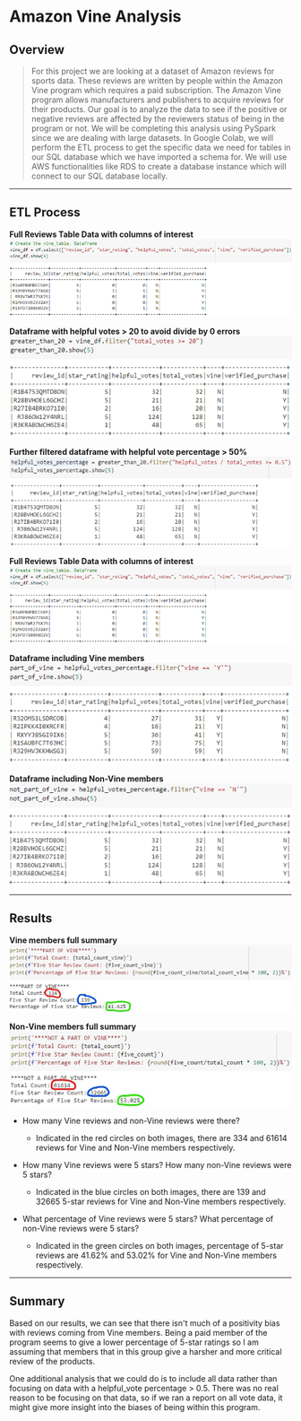 # **Amazon Vine Analysis**

## **Overview**
> For this project we are looking at a dataset of Amazon reviews for sports data. These reviews are written by people within the Amazon Vine program which requires a paid subscription. The Amazon Vine program allows manufacturers and publishers to acquire reviews for their products. Our goal is to analyze the data to see if the positive or negative reviews are affected by the reviewers status of being in the program or not. We will be completing this analysis using PySpark since we are dealing with large datasets. In Google Colab, we will perform the ETL process to get the specific data we need for tables in our SQL database which we have imported a schema for. We will use AWS functionalities like RDS to create a database instance which will connect to our SQL database locally. 
---

## **ETL Process**

**Full Reviews Table Data with columns of interest**
![](https://github.com/mooshak21/Amazon_Vine_Analysis/blob/main/Resources/VineTable.png)

**Dataframe with helpful votes > 20 to avoid divide by 0 errors**
![](https://github.com/mooshak21/Amazon_Vine_Analysis/blob/main/Resources/GreaterThan20.png)

**Further filtered dataframe with helpful vote percentage > 50%**
![](https://github.com/mooshak21/Amazon_Vine_Analysis/blob/main/Resources/HelpfulVotesPercent.png)

**Full Reviews Table Data with columns of interest**
![](https://github.com/mooshak21/Amazon_Vine_Analysis/blob/main/Resources/VineTable.png)

**Dataframe including Vine members**
![](https://github.com/mooshak21/Amazon_Vine_Analysis/blob/main/Resources/PartOfVine.png)

**Dataframe including Non-Vine members**
![](https://github.com/mooshak21/Amazon_Vine_Analysis/blob/main/Resources/NotPartOfVine.png)

---

## **Results** 

**Vine members full summary**
![](https://github.com/mooshak21/Amazon_Vine_Analysis/blob/main/Resources/InkedVineFullSummary.jpg)

**Non-Vine members full summary**
![](https://github.com/mooshak21/Amazon_Vine_Analysis/blob/main/Resources/InkedNonVineFullSummary.jpg)

* How many Vine reviews and non-Vine reviews were there?
    * Indicated in the red circles on both images, there are 334 and 61614 reviews for Vine and Non-Vine members respectively.

* How many Vine reviews were 5 stars? How many non-Vine reviews were 5 stars? 
    * Indicated in the blue circles on both images, there are 139 and 32665 5-star reviews for Vine and Non-Vine members respectively.
  
* What percentage of Vine reviews were 5 stars? What percentage of non-Vine reviews were 5 stars?
    * Indicated in the green circles on both images, percentage of 5-star reviews are 41.62% and 53.02% for Vine and Non-Vine members respectively.
---

## **Summary** 
Based on our results, we can see that there isn't much of a positivity bias with reviews coming from Vine members. Being a paid member of the program seems to give a lower percentage of 5-star ratings so I am assuming that members that in this group give a harsher and more critical review of the products.

One additional analysis that we could do is to include all data rather than focusing on data with a helpful_vote percentage > 0.5. There was no real reason to be focusing on that data, so if we ran a report on all vote data, it might give more insight into the biases of being within this program. 
